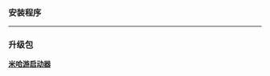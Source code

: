 ### 安装程序

---

### 升级包
**[米哈游启动器](https://hyp-webstatic.mihoyo.com/hyp-client/jGHBHlcOq1_1.7.3.261_1_1_cps_hyp_cn_jGHBHlcOq1_27mihoyo_202505081113_ZehegatX.zip)**
